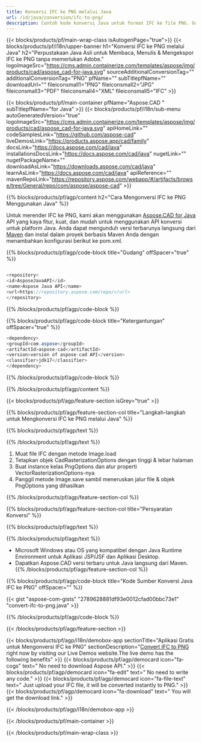 ```yaml
---
title: Konversi IFC ke PNG melalui Java 
url: /id/java/conversion/ifc-to-png/ 
description: Contoh kode konversi Java untuk format IFC ke file PNG. Gunakan kode contoh ini untuk mengonversi IFC ke PNG dalam aplikasi berbasis Java Web atau Desktop.
---
```


{{< blocks/products/pf/main-wrap-class isAutogenPage="true">}}
{{< blocks/products/pf/i18n/upper-banner h1="Konversi IFC ke PNG melalui Java" h2="Perpustakaan Java Asli untuk Membaca, Menulis & Mengekspor IFC ke PNG tanpa memerlukan Adobe." logoImageSrc="https://cms.admin.containerize.com/templates/aspose/img/products/cad/aspose_cad-for-java.svg" sourceAdditionalConversionTag="" additionalConversionTag="PNG" pfName="" subTitlepfName="" downloadUrl="" fileiconsmall1="PNG" fileiconsmall2="JPG" fileiconsmall3="PDF" fileiconsmall4="XML" fileiconsmall5="IFC" >}}

{{< blocks/products/pf/main-container pfName="Aspose.CAD " subTitlepfName="for Java" >}}
{{< blocks/products/pf/i18n/sub-menu autoGeneratedVersion="true" logoImageSrc="https://cms.admin.containerize.com/templates/aspose/img/products/cad/aspose_cad-for-java.svg" apiHomeLink="" codeSamplesLink="https://github.com/aspose-cad" liveDemosLink="https://products.aspose.app/cad/family" docsLink="https://docs.aspose.com/cad/java" installationsDocsLink="https://docs.aspose.com/cad/java" nugetLink="" nugetPackageName="" downloadAsLink="https://downloads.aspose.com/cad/java" learnAsLink="https://docs.aspose.com/cad/java" apiReference="" mavenRepoLink="https://repository.aspose.com/webapp/#/artifacts/browse/tree/General/repo/com/aspose/aspose-cad" >}}

{{% blocks/products/pf/agp/content h2="Cara Mengonversi IFC ke PNG Menggunakan Java" %}}

Untuk merender IFC ke PNG, kami akan menggunakan <a href=https://products.aspose.com/cad/java>Aspose.CAD for Java</a> API yang kaya fitur, kuat, dan mudah untuk menggunakan API konversi untuk platform Java. Anda dapat mengunduh versi terbarunya langsung dari <a href=https://repository.aspose.com/webapp/#/artifacts/browse/tree/General/repo/com/aspose/aspose-cad>Maven</a> dan instal dalam proyek berbasis Maven Anda dengan menambahkan konfigurasi berikut ke pom.xml.

{{% blocks/products/pf/agp/code-block title="Gudang" offSpacer="true" %}}

```cs

<repository>
<id>AsposeJavaAPI</id>
<name>Aspose Java API</name>
<url>https://repository.aspose.com/repo/</url>
</repository>

```

{{% /blocks/products/pf/agp/code-block %}}

{{% blocks/products/pf/agp/code-block title="Ketergantungan" offSpacer="true" %}}

```cs
<dependency>
<groupId>com.aspose</groupId>
<artifactId>aspose-cad</artifactId>
<version>version of aspose-cad API</version>
<classifier>jdk17</classifier>
</dependency>

```

{{% /blocks/products/pf/agp/code-block %}}

{{% /blocks/products/pf/agp/content %}}

{{< blocks/products/pf/agp/feature-section isGrey="true" >}}

{{% blocks/products/pf/agp/feature-section-col title="Langkah-langkah untuk Mengkonversi IFC ke PNG melalui Java" %}}

{{% blocks/products/pf/agp/text %}}

{{% /blocks/products/pf/agp/text %}}

1. Muat file IFC dengan metode Image.load
1. Tetapkan objek CadRasterizationOptions dengan tinggi & lebar halaman
1. Buat instance kelas PngOptions dan atur properti VectorRasterizationOptions-nya
1. Panggil metode Image.save sambil meneruskan jalur file & objek PngOptions yang dihasilkan

{{% /blocks/products/pf/agp/feature-section-col %}}

{{% blocks/products/pf/agp/feature-section-col title="Persyaratan Konversi" %}}

{{% blocks/products/pf/agp/text %}}

{{% /blocks/products/pf/agp/text %}}
- Microsoft Windows atau OS yang kompatibel dengan Java Runtime Environment untuk Aplikasi JSP/JSF dan Aplikasi Desktop.
- Dapatkan Aspose.CAD versi terbaru untuk Java langsung dari Maven.
{{% /blocks/products/pf/agp/feature-section-col %}}

{{% blocks/products/pf/agp/code-block title="Kode Sumber Konversi Java IFC ke PNG" offSpacer="" %}}

{{< gist "aspose-com-gists" "2789628881df93e0012cfad00bbc73e1" "convert-ifc-to-png.java" >}}

{{% /blocks/products/pf/agp/code-block %}}

{{< /blocks/products/pf/agp/feature-section >}}

<!-- aboutfile Starts -->

{{< blocks/products/pf/agp/i18n/demobox-app sectionTitle="Aplikasi Gratis untuk Mengonversi IFC ke PNG" sectionDescription="[Convert IFC to PNG](https://products.aspose.app/cad/conversion/ifc-to-png) right now by visiting our Live Demos website.The live demo has the following benefits" >}}
        {{< blocks/products/pf/agp/democard icon="fa-cogs" text=" No need to download Aspose API." >}}
        {{< blocks/products/pf/agp/democard icon="fa-edit" text=" No need to write any code." >}}
        {{< blocks/products/pf/agp/democard icon="fa-file-text" text=" Just upload your IFC file, it will be converted instantly to PNG." >}}
        {{< blocks/products/pf/agp/democard icon="fa-download" text=" You will get the download link." >}}

   
{{< /blocks/products/pf/agp/i18n/demobox-app >}}

<!-- aboutfile Ends -->

{{< /blocks/products/pf/main-container >}}
    
{{< /blocks/products/pf/main-wrap-class >}}